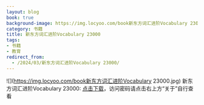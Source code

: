 ```yaml
---
layout: blog
book: true
background-image: https://img.locyoo.com/book新东方词汇进阶Vocabulary 23000.jpg
category: 书籍
title: 新东方词汇进阶Vocabulary 23000
tags:
- 书籍
- 教育
redirect_from:
  - /2024/03/新东方词汇进阶Vocabulary 23000/
---
```

![](https://img.locyoo.com/book新东方词汇进阶Vocabulary 23000.jpg)
新东方词汇进阶Vocabulary 23000: <a name = "ref1" href="https://url18.ctfile.com/f/50983618-1339196047-73765b?p=3619">点击下载</a>，访问密码请点击右上方“关于”自行查看